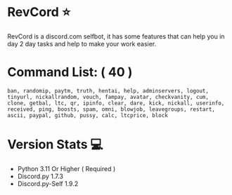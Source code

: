 # RevCord ⭐
RevCord is a discord.com selfbot, it has some features that can help you in day 2 day tasks and help to make your work easier.

# Command List: ( 40 )
```
ban, randomip, paytm, truth, hentai, help, adminservers, logout, tinyurl, nickallrandom, vouch, fampay, avatar, checkvanity, cum, clone, getbal, ltc, qr, ipinfo, clear, dare, kick, nickall, userinfo, received, ping, boosts, spam, omni, blowjob, leavegroups, restart, ascii, paypal, github, pussy, calc, ltcprice, block
```

# Version Stats 💻
- Python 3.11 Or Higher ( Required )
- Discord.py 1.7.3
- Discord.py-Self 1.9.2


